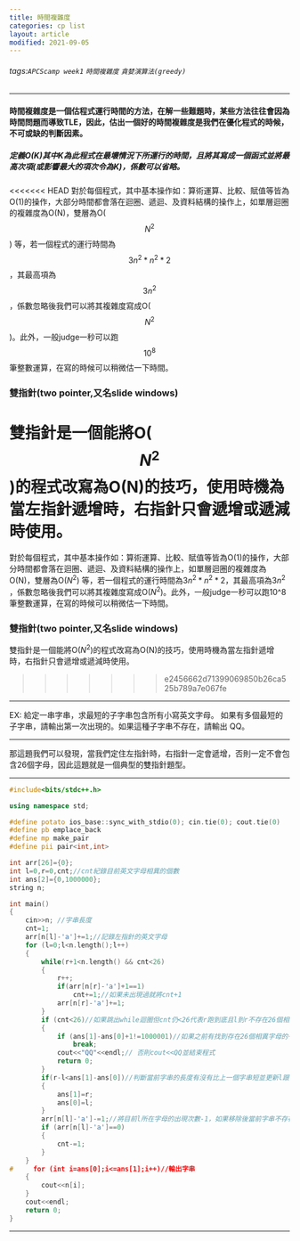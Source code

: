 ```yaml
---
title: 時間複雜度
categories: cp list
layout: article
modified: 2021-09-05
---
```




###### tags:`APCScamp week1` `時間複雜度`  `貪婪演算法(greedy)`

---


#### 時間複雜度是一個估程式運行時間的方法，在解一些難題時，某些方法往往會因為時間問題而導致TLE，因此，估出一個好的時間複雜度是我們在優化程式的時候，不可或缺的判斷因素。

##### 定義O(K)其中K為此程式在最壞情況下所運行的時間，且將其寫成一個函式並將最高次項(或影響最大的項次令為K)，係數可以省略。
<<<<<<< HEAD
對於每個程式，其中基本操作如：算術運算、比較、賦值等皆為O(1)的操作，大部分時間都會落在迴圈、遞迴、及資料結構的操作上，如單層迴圈的複雜度為O(N)，雙層為O($$N^2$$) 等，若一個程式的運行時間為$$3n^2 * n^2 * 2$$，其最高項為$$3n^2$$ ，係數忽略後我們可以將其複雜度寫成O($$N^2$$)。此外，一般judge一秒可以跑$$10^8$$ 筆整數運算，在寫的時候可以稍微估一下時間。

### 雙指針(two pointer,又名slide windows)
雙指針是一個能將O($$N^2$$)的程式改寫為O(N)的技巧，使用時機為當左指針遞增時，右指針只會遞增或遞減時使用。
=======
對於每個程式，其中基本操作如：算術運算、比較、賦值等皆為O(1)的操作，大部分時間都會落在迴圈、遞迴、及資料結構的操作上，如單層迴圈的複雜度為O(N)，雙層為O($N^2$) 等，若一個程式的運行時間為$3n^2 * n^2 * 2$，其最高項為$3n^2$ ，係數忽略後我們可以將其複雜度寫成O($N^2$)。此外，一般judge一秒可以跑10^8 筆整數運算，在寫的時候可以稍微估一下時間。

### 雙指針(two pointer,又名slide windows)
雙指針是一個能將O($N^2$)的程式改寫為O(N)的技巧，使用時機為當左指針遞增時，右指針只會遞增或遞減時使用。
>>>>>>> e2456662d71399069850b26ca525b789a7e067fe

---
EX:
給定一串字串，求最短的子字串包含所有小寫英文字母。
如果有多個最短的子字串，請輸出第一次出現的。如果這種子字串不存在，請輸出 QQ。

---

那這題我們可以發現，當我們定住左指針時，右指針一定會遞增，否則一定不會包含26個字母，因此這題就是一個典型的雙指針題型。

---
```cpp
#include<bits/stdc++.h>

using namespace std;

#define potato ios_base::sync_with_stdio(0); cin.tie(0); cout.tie(0)
#define pb emplace_back
#define mp make_pair
#define pii pair<int,int>

int arr[26]={0};
int l=0,r=0,cnt;//cnt紀錄目前英文字母相異的個數
int ans[2]={0,1000000};
string n;

int main()
{
    cin>>n; //字串長度
    cnt=1;
    arr[n[l]-'a']+=1;//記錄左指針的英文字母
    for (l=0;l<n.length();l++)
    { 
        while(r+1<n.length() && cnt<26)
        { 
            r++;
            if(arr[n[r]-'a']+1==1)
                cnt+=1;//如果未出現過就將cnt+1
            arr[n[r]-'a']+=1;
        }
        if (cnt<26)//如果跳出while迴圈但cnt仍<26代表r跑到底且l到r不存在26個相異字母
        {
            if (ans[1]-ans[0]+1!=1000001)//如果之前有找到存在26個相異字母的子字串則跳出while迴圈且輸出
                break;
            cout<<"QQ"<<endl;// 否則cout<<QQ並結束程式         
            return 0;
        }
        if(r-l<ans[1]-ans[0])//判斷當前字串的長度有沒有比上一個字串短並更新l跟r的數值
        {
            ans[1]=r;
            ans[0]=l;
        }
        arr[n[l]-'a']-=1;//將目前l所在字母的出現次數-1，如果移除後當前字串不存在26個字母，就將cnt-1
        if (arr[n[l]-'a']==0)
        {
            cnt-=1;
        }
    }
#     for (int i=ans[0];i<=ans[1];i++)//輸出字串
    {
        cout<<n[i]; 
    }
    cout<<endl;
    return 0;
}
```


---







